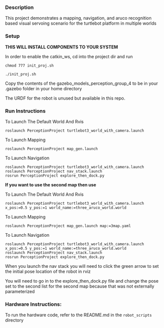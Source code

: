 ### Description

This project demonstrates a mapping, navigation, and aruco recognition based visual servoing scenario for the turtlebot platform in multiple worlds

### Setup

__THIS WILL INSTALL COMPONENTS TO YOUR SYSTEM__

In order to enable the catkin_ws, cd into the project dir and run

```
chmod 777 init_proj.sh

./init_proj.sh
```

Copy the contents of the gazebo_models_perception_group_4 to be in your .gazebo folder in your home directory

The URDF for the robot is unused but available in this repo.

### Run Instructions

To Launch The Default World And Rvis

`roslaunch PerceptionProject turtlebot3_world_with_camera.launch`

To Launch Mapping 

`roslaunch PerceptionProject map_gen.launch`

To Launch Navigation
```
roslaunch PerceptionProject turtlebot3_world_with_camera.launch
roslaunch PerceptionProject nav_stack.launch
rosrun PerceptionProject explore_then_dock.py
```

__If you want to use the second map then use__


To Launch The Default World And Rvis

`roslaunch PerceptionProject turtlebot3_world_with_camera.launch x_pos:=0.5 y_pos:=1 world_name:=three_aruco_world.world`

To Launch Mapping 

`roslaunch PerceptionProject map_gen.launch map:=3map.yaml`

To Launch Navigation
```
roslaunch PerceptionProject turtlebot3_world_with_camera.launch x_pos:=0.5 y_pos:=1 world_name:=three_aruco_world.world
roslaunch PerceptionProject nav_stack.launch
rosrun PerceptionProject explore_then_dock.py
```

When you launch the nav stack you will need to click the green arrow to set the initial pose location of the robot in rviz

You will need to go in to the explore_then_dock.py file and change the pose set to the second list for the second map because that was not externally parameterized

### Hardware Instructions:

To run the hardware code, refer to the README.md in the `robot_scripts` directory
